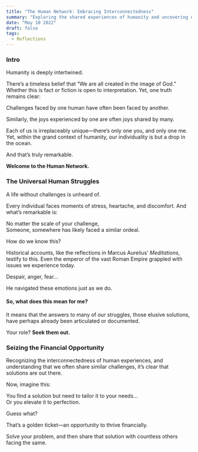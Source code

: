 ```yaml
---
title: "The Human Network: Embracing Interconnectedness"
summary: "Exploring the shared experiences of humanity and uncovering opportunities in universal challenges."
date: "May 10 2022"
draft: false
tags:
  - Reflections
---
```


### Intro

Humanity is deeply intertwined.

There’s a timeless belief that “We are all created in the image of God.” Whether this is fact or fiction is open to interpretation. Yet, one truth remains clear:

Challenges faced by one human have often been faced by another.

Similarly, the joys experienced by one are often joys shared by many.

Each of us is irreplaceably unique—there’s only one you, and only one me. Yet, within the grand context of humanity, our individuality is but a drop in the ocean.

And that’s truly remarkable.

**Welcome to the Human Network.**

### The Universal Human Struggles

A life without challenges is unheard of.

Every individual faces moments of stress, heartache, and discomfort. And what’s remarkable is:

No matter the scale of your challenge,  
Someone, somewhere has likely faced a similar ordeal.

How do we know this?

Historical accounts, like the reflections in Marcus Aurelius’ _Meditations_, testify to this. Even the emperor of the vast Roman Empire grappled with issues we experience today.

Despair, anger, fear...

He navigated these emotions just as we do.

#### So, what does this mean for me?

It means that the answers to many of our struggles, those elusive solutions, have perhaps already been articulated or documented.

Your role? **Seek them out.**

### Seizing the Financial Opportunity

Recognizing the interconnectedness of human experiences, and understanding that we often share similar challenges, it’s clear that solutions are out there.

Now, imagine this:

You find a solution but need to tailor it to your needs...  
Or you elevate it to perfection.

Guess what?

That’s a golden ticket—an opportunity to thrive financially.

Solve your problem, and then share that solution with countless others facing the same.
